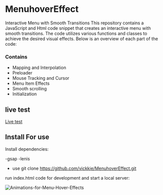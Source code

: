 # MenuhoverEffect

Interactive Menu with Smooth Transitions
This repository contains a JavaScript and Html code snippet that creates an interactive menu with smooth transitions. The code utilizes various functions and classes to achieve the desired visual effects. Below is an overview of each part of the code:

### Contains

- Mapping and Interpolation
- Preloader
- Mouse Tracking and Cursor
- Menu Item Effects
- Smooth scrolling
- Initialization

## live test

[Live test](https://vickkie.github.io/MenuhoverEffect/)

## Install For use

Install dependencies:

-gsap
-lenis

- use
  git clone https://github.com/vickkie/MenuhoverEffect.git

run index.html code for development and start a local server:

![Animations-for-Menu-Hover-Effects](https://github.com/vickkie/MenuhoverEffect/assets/43224578/8f0db1da-49d9-4d47-a14f-7ee82a5a8637)
